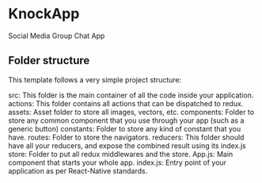 # KnockApp
Social Media Group Chat App


## Folder structure
This template follows a very simple project structure:

src: This folder is the main container of all the code inside your application.
actions: This folder contains all actions that can be dispatched to redux.
assets: Asset folder to store all images, vectors, etc.
components: Folder to store any common component that you use through your app (such as a generic button)
constants: Folder to store any kind of constant that you have.
routes: Folder to store the navigators.
reducers: This folder should have all your reducers, and expose the combined result using its index.js
store: Folder to put all redux middlewares and the store.
App.js: Main component that starts your whole app.
index.js: Entry point of your application as per React-Native standards.
